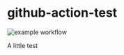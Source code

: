 # github-action-test

![example workflow](https://github.com/bergel/github-action-test/actions/workflows/blank.yml/badge.svg)

A little test
